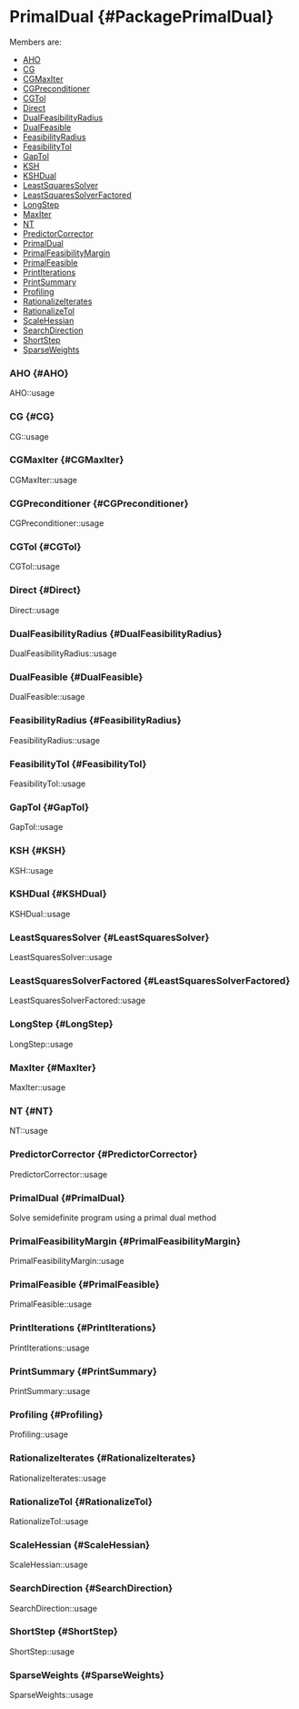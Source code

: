# PrimalDual {#PackagePrimalDual}

Members are:

* [AHO](#AHO)
* [CG](#CG)
* [CGMaxIter](#CGMaxIter)
* [CGPreconditioner](#CGPreconditioner)
* [CGTol](#CGTol)
* [Direct](#Direct)
* [DualFeasibilityRadius](#DualFeasibilityRadius)
* [DualFeasible](#DualFeasible)
* [FeasibilityRadius](#FeasibilityRadius)
* [FeasibilityTol](#FeasibilityTol)
* [GapTol](#GapTol)
* [KSH](#KSH)
* [KSHDual](#KSHDual)
* [LeastSquaresSolver](#LeastSquaresSolver)
* [LeastSquaresSolverFactored](#LeastSquaresSolverFactored)
* [LongStep](#LongStep)
* [MaxIter](#MaxIter)
* [NT](#NT)
* [PredictorCorrector](#PredictorCorrector)
* [PrimalDual](#PrimalDual)
* [PrimalFeasibilityMargin](#PrimalFeasibilityMargin)
* [PrimalFeasible](#PrimalFeasible)
* [PrintIterations](#PrintIterations)
* [PrintSummary](#PrintSummary)
* [Profiling](#Profiling)
* [RationalizeIterates](#RationalizeIterates)
* [RationalizeTol](#RationalizeTol)
* [ScaleHessian](#ScaleHessian)
* [SearchDirection](#SearchDirection)
* [ShortStep](#ShortStep)
* [SparseWeights](#SparseWeights)

### AHO {#AHO}
AHO::usage

### CG {#CG}
CG::usage

### CGMaxIter {#CGMaxIter}
CGMaxIter::usage

### CGPreconditioner {#CGPreconditioner}
CGPreconditioner::usage

### CGTol {#CGTol}
CGTol::usage

### Direct {#Direct}
Direct::usage

### DualFeasibilityRadius {#DualFeasibilityRadius}
DualFeasibilityRadius::usage

### DualFeasible {#DualFeasible}
DualFeasible::usage

### FeasibilityRadius {#FeasibilityRadius}
FeasibilityRadius::usage

### FeasibilityTol {#FeasibilityTol}
FeasibilityTol::usage

### GapTol {#GapTol}
GapTol::usage

### KSH {#KSH}
KSH::usage

### KSHDual {#KSHDual}
KSHDual::usage

### LeastSquaresSolver {#LeastSquaresSolver}
LeastSquaresSolver::usage

### LeastSquaresSolverFactored {#LeastSquaresSolverFactored}
LeastSquaresSolverFactored::usage

### LongStep {#LongStep}
LongStep::usage

### MaxIter {#MaxIter}
MaxIter::usage

### NT {#NT}
NT::usage

### PredictorCorrector {#PredictorCorrector}
PredictorCorrector::usage

### PrimalDual {#PrimalDual}
Solve semidefinite program using a primal dual method

### PrimalFeasibilityMargin {#PrimalFeasibilityMargin}
PrimalFeasibilityMargin::usage

### PrimalFeasible {#PrimalFeasible}
PrimalFeasible::usage

### PrintIterations {#PrintIterations}
PrintIterations::usage

### PrintSummary {#PrintSummary}
PrintSummary::usage

### Profiling {#Profiling}
Profiling::usage

### RationalizeIterates {#RationalizeIterates}
RationalizeIterates::usage

### RationalizeTol {#RationalizeTol}
RationalizeTol::usage

### ScaleHessian {#ScaleHessian}
ScaleHessian::usage

### SearchDirection {#SearchDirection}
SearchDirection::usage

### ShortStep {#ShortStep}
ShortStep::usage

### SparseWeights {#SparseWeights}
SparseWeights::usage
